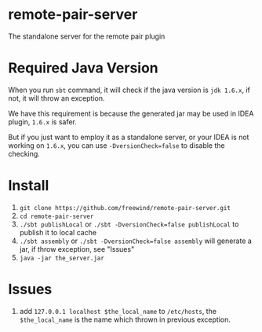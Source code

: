 remote-pair-server
==================

The standalone server for the remote pair plugin

Required Java Version
=====================

When you run `sbt` command, it will check if the java version is `jdk 1.6.x`, if not, it will throw an exception.

We have this requirement is because the generated jar may be used in IDEA plugin, `1.6.x` is safer.

But if you just want to employ it as a standalone server, or your IDEA is not working on `1.6.x`, you can use
`-DversionCheck=false` to disable the checking.

Install
===========

1. `git clone https://github.com/freewind/remote-pair-server.git`
2. `cd remote-pair-server`
3. `./sbt publishLocal` or `./sbt -DversionCheck=false publishLocal` to publish it to local cache
4. `./sbt assembly` or `./sbt -DversionCheck=false assembly` will generate a jar, if throw exception, see "Issues"
5. `java -jar the_server.jar`


Issues
===========

1. add `127.0.0.1 localhost $the_local_name` to `/etc/hosts`, the `$the_local_name` is the name which thrown in previous exception.
